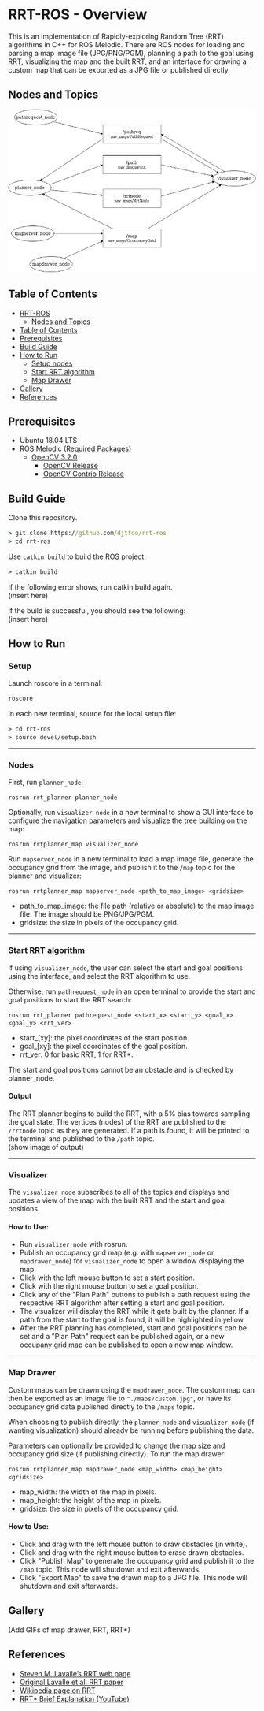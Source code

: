 # RRT-ROS - Overview
This is an implementation of Rapidly-exploring Random Tree (RRT) algorithms in C++ for ROS Melodic. There are ROS nodes for loading and parsing a map image file (JPG/PNG/PGM), planning a path to the goal using RRT, visualizing the map and the built RRT, and an interface for drawing a custom map that can be exported as a JPG file or published directly.

## Nodes and Topics
![ROS Topics](docs/topics.png)

## Table of Contents
- [RRT-ROS](#rrt-ros)
  - [Nodes and Topics](#nodes-and-topics)
- [Table of Contents](#table-of-contents)
- [Prerequisites](#prerequisites)
- [Build Guide](#build-guide)
- [How to Run](#how-to-run)
  - [Setup nodes](#setup-nodes)
  - [Start RRT algorithm](#start-rrt-algorithm)
  - [Map Drawer](#map-drawer)
- [Gallery](#gallery)
- [References](#references)

## Prerequisites
- Ubuntu 18.04 LTS
- ROS Melodic ([Required Packages](https://www.ros.org/reps/rep-0003.html#melodic-morenia-may-2018-may-2023))
  - [OpenCV 3.2.0](https://docs.opencv.org/master/d7/d9f/tutorial_linux_install.html)
    - [OpenCV Release](https://github.com/opencv/opencv/releases/tag/3.2.0)
    - [OpenCV Contrib Release](https://github.com/opencv/opencv_contrib/releases/tag/3.2.0)

## Build Guide
Clone this repository.
```cmd
> git clone https://github.com/djtfoo/rrt-ros
> cd rrt-ros
```

Use `catkin build` to build the ROS project.
```cmd
> catkin build
```
If the following error shows, run catkin build again.
<br> (insert here)

If the build is successful, you should see the following:
<br> (insert here)

## How to Run
### Setup
Launch roscore in a terminal:
```cmd
roscore
```

In each new terminal, source for the local setup file:
```cmd
> cd rrt-ros
> source devel/setup.bash
```

------------------

### Nodes

First, run `planner_node`:

```
rosrun rrt_planner planner_node
```

Optionally, run `visualizer_node` in a new terminal to show a GUI interface to configure the navigation parameters and visualize the tree building on the map:

```
rosrun rrtplanner_map visualizer_node
```

Run `mapserver_node` in a new terminal to load a map image file, generate the occupancy grid from the image, and publish it to the `/map` topic for the planner and visualizer:

```
rosrun rrtplanner_map mapserver_node <path_to_map_image> <gridsize>
```
- path_to_map_image: the file path (relative or absolute) to the map image file. The image should be PNG/JPG/PGM.
- gridsize: the size in pixels of the occupancy grid.

------------------

### Start RRT algorithm
If using `visualizer_node`, the user can select the start and goal positions using the interface, and select the RRT algorithm to use.

Otherwise, run `pathrequest_node` in an open terminal to provide the start and goal positions to start the RRT search:

```
rosrun rrt_planner pathrequest_node <start_x> <start_y> <goal_x> <goal_y> <rrt_ver>
```
- start_[xy]: the pixel coordinates of the start position.
- goal_[xy]: the pixel coordinates of the goal position.
- rrt_ver: 0 for basic RRT, 1 for RRT*.

The start and goal positions cannot be an obstacle and is checked by planner_node.

#### Output
The RRT planner begins to build the RRT, with a 5% bias towards sampling the goal state. The vertices (nodes) of the RRT are published to the `/rrtnode` topic as they are generated. If a path is found, it will be printed to the terminal and published to the `/path` topic.
<br>(show image of output)

------------------

### Visualizer
The `visualizer_node` subscribes to all of the topics and displays and updates a view of the map with the built RRT and the start and goal positions.

#### How to Use:
- Run `visualizer_node` with rosrun.
- Publish an occupancy grid map (e.g. with `mapserver_node` or `mapdrawer_node`) for `visualizer_node` to open a window displaying the map.
- Click with the left mouse button to set a start position.
- Click with the right mouse button to set a goal position.
- Click any of the "Plan Path" buttons to publish a path request using the respective RRT algorithm after setting a start and goal position.
- The visualizer will display the RRT while it gets built by the planner. If a path from the start to the goal is found, it will be highlighted in yellow.
- After the RRT planning has completed, start and goal positions can be set and a "Plan Path" request can be published again, or a new occupany grid map can be published to open a new map window.

------------------

### Map Drawer
Custom maps can be drawn using the `mapdrawer_node`. The custom map can then be exported as an image file to `"./maps/custom.jpg"`, or have its occupancy grid data published directly to the `/maps` topic.
  
When choosing to publish directly, the `planner_node` and `visualizer_node` (if wanting visualization) should already be running before publishing the data.
  
Parameters can optionally be provided to change the map size and occupancy grid size (if publishing directly). To run the map drawer:
```
rosrun rrtplanner_map mapdrawer_node <map_width> <map_height> <gridsize>
```
- map_width: the width of the map in pixels.
- map_height: the height of the map in pixels.
- gridsize: the size in pixels of the occupancy grid.

#### How to Use:
- Click and drag with the left mouse button to draw obstacles (in white).
- Click and drag with the right mouse button to erase drawn obstacles.
- Click "Publish Map" to generate the occupancy grid and publish it to the `/map` topic. This node will shutdown and exit afterwards.
- Click "Export Map" to save the drawn map to a JPG file. This node will shutdown and exit afterwards.

## Gallery
(Add GIFs of map drawer, RRT, RRT*)

## References
- [Steven M. Lavalle’s RRT web page](http://lavalle.pl/rrt/)
- [Original Lavalle et al. RRT paper](http://msl.cs.uiuc.edu/~lavalle/papers/LavKuf01.pdf)
- [Wikipedia page on RRT](https://en.wikipedia.org/wiki/Rapidly-exploring_random_tree)
- [RRT* Brief Explanation (YouTube)](https://www.youtube.com/watch?v=JM7kmWE8Gtc)
